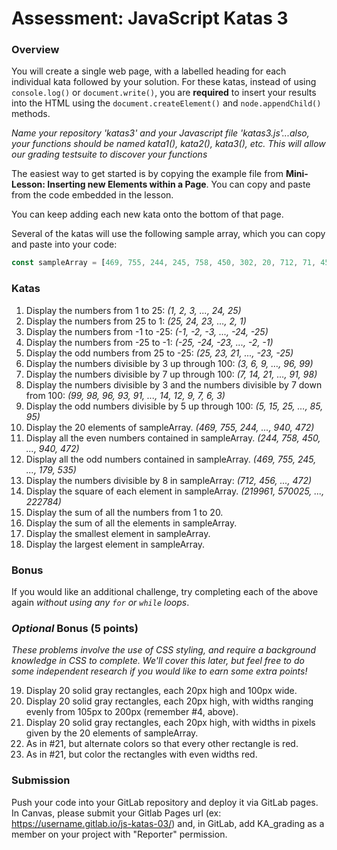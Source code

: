 # Assessment: JavaScript Katas 3 #

### Overview ###

You will create a single web page, with a labelled heading for each individual kata followed by your solution. For these katas, instead of using `console.log()` or `document.write()`, you are **required** to insert your results into the HTML using the `document.createElement()` and `node.appendChild()` methods.

*Name your repository 'katas3' and your Javascript file 'katas3.js'...also, your functions should be named kata1(), kata2(), kata3(), etc.  This will allow our grading testsuite to discover your functions*

The easiest way to get started is by copying the example file from **Mini-Lesson: Inserting new Elements within a Page**. You can copy and paste from the code embedded in the lesson.

You can keep adding each new kata onto the bottom of that page.

Several of the katas will use the following sample array, which you can copy and paste into your code:

```js
const sampleArray = [469, 755, 244, 245, 758, 450, 302, 20, 712, 71, 456, 21, 398, 339, 882, 848, 179, 535, 940, 472];
```

### Katas ###

1.  Display the numbers from 1 to 25: _(1, 2, 3, ..., 24, 25)_
2.  Display the numbers from 25 to 1: _(25, 24, 23, …, 2, 1)_
3.  Display the numbers from -1 to -25: _(-1, -2, -3, ..., -24, -25)_
4.  Display the numbers from -25 to -1: _(-25, -24, -23, ..., -2, -1)_
5.  Display the odd numbers from 25 to -25: _(25, 23, 21, ..., -23, -25)_
6.  Display the numbers divisible by 3 up through 100: _(3, 6, 9, …, 96, 99)_  
7.  Display the numbers divisible by 7 up through 100: _(7, 14, 21, …, 91, 98)_ 
8.  Display the numbers divisible by 3 and the numbers divisible by 7 down from 100: _(99, 98, 96, 93, 91, ..., 14, 12, 9, 7, 6, 3)_
9.  Display the odd numbers divisible by 5 up through 100: _(5, 15, 25, …, 85, 95)_
10.  Display the 20 elements of sampleArray. _(469, 755, 244, ..., 940, 472)_
11.  Display all the even numbers contained in sampleArray. _(244, 758, 450, ..., 940, 472)_
12.  Display all the odd numbers contained in sampleArray. _(469, 755, 245, ..., 179, 535)_
13.  Display the numbers divisible by 8 in sampleArray: _(712, 456, ..., 472)_
14.  Display the square of each element in sampleArray. _(219961, 570025, ..., 222784)_
15.  Display the sum of all the numbers from 1 to 20.
16.  Display the sum of all the elements in sampleArray.
17.  Display the smallest element in sampleArray.
18.  Display the largest element in sampleArray.




### Bonus ###

If you would like an additional challenge, try completing each of the above again _without using any `for` or `while` loops_.

### *Optional* Bonus (5 points) ###

*These problems involve the use of CSS styling, and require a background knowledge in CSS to complete. We'll cover this later, but feel free to do some independent research if you would like to earn some extra points!*

19.  Display 20 solid gray rectangles, each 20px high and 100px wide.
20.  Display 20 solid gray rectangles, each 20px high, with widths ranging evenly from 105px to 200px (remember #4, above).
21.  Display 20 solid gray rectangles, each 20px high, with widths in pixels given by the 20 elements of sampleArray.
22.  As in #21, but alternate colors so that every other rectangle is red.
23.  As in #21, but color the rectangles with even widths red. 

### Submission

Push your code into your GitLab repository and deploy it via GitLab pages. In Canvas, please submit your 
Gitlab Pages url (ex: https://username.gitlab.io/js-katas-03/) and, in GitLab, add KA_grading as a member on 
your project with "Reporter" permission.